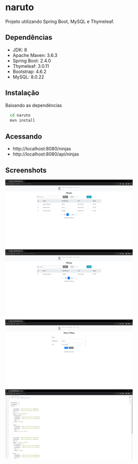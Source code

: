 # naruto
Projeto utilizando Spring Boot, MySQL e Thymeleaf.

## Dependências
- JDK: 8
- Apache Maven: 3.6.3
- Spring Boot: 2.4.0
- Thymeleaf: 3.0.11
- Bootstrap: 4.6.2
- MySQL: 8.0.22

## Instalação
Baixando as dependências

```bash
  cd naruto
  mvn install
```

## Acessando
- http://localhost:8080/ninjas
- http://localhost:8080/api/ninjas

## Screenshots
<img src="https://github.com/rlhorochovec/naruto/blob/develop/screenshots/ninjas.PNG" width="400" /> <img src="https://github.com/rlhorochovec/naruto/blob/develop/screenshots/ninjas_pesquisa.PNG" width="400" />
<img src="https://github.com/rlhorochovec/naruto/blob/develop/screenshots/ninjas_novo.PNG" width="400" /> <img src="https://github.com/rlhorochovec/naruto/blob/develop/screenshots/ninjas_api.PNG" width="400" />